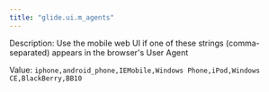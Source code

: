 ```yaml
---
title: "glide.ui.m_agents"
---
```


Description: Use the mobile web UI if one of these strings (comma-separated) appears in the browser's User Agent

Value: `iphone,android_phone,IEMobile,Windows Phone,iPod,Windows CE,BlackBerry,BB10`
